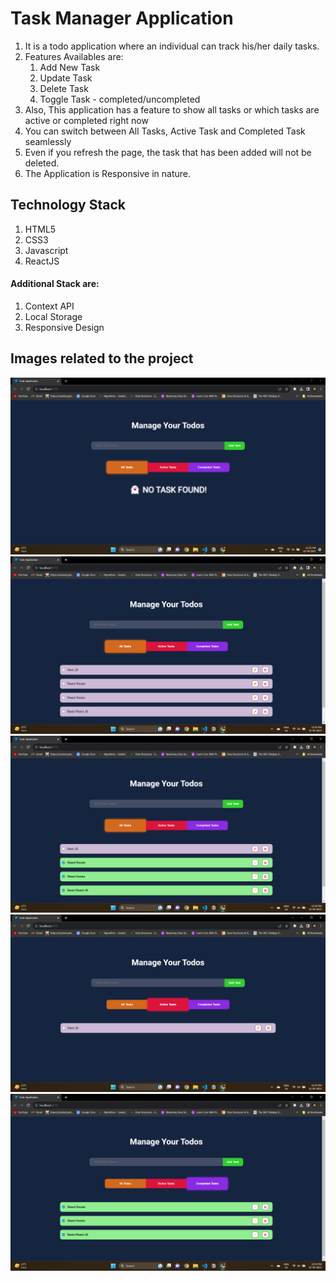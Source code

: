 # Task Manager Application

1. It is a todo application where an individual can track his/her daily tasks.
2. Features Availables are:
    1. Add New Task
    2. Update Task
    3. Delete Task
    4. Toggle Task - completed/uncompleted
3. Also, This application has a feature to show all tasks or which tasks are active or completed right now
4. You can switch between All Tasks, Active Task and Completed Task seamlessly
5. Even if you refresh the page, the task that has been added will not be deleted.
6. The Application is Responsive in nature.

## Technology Stack

1. HTML5
2. CSS3
3. Javascript
4. ReactJS

#### Additional Stack are:

1. Context API
2. Local Storage
3. Responsive Design

## Images related to the project

![Front Page Image](./src/images/front-page.png)
![All Task Image](./src/images/all-task.png)
![Active Taks1 Image](./src/images/all-task-2.png)
![Active Taks2 Image](./src/images/active-task.png)
![Completed Task Image](./src/images/complete-task.png)
